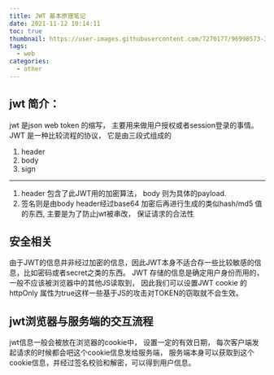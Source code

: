 ```yaml
---
title: JWT 基本原理笔记
date: 2021-11-12 10:14:11
toc: true
thumbnail: https://user-images.githubusercontent.com/7270177/96998573-3f6eb700-1566-11eb-8c16-ca031f895b69.png
tags:
  - web
categories:
  - other
---
```




## jwt 简介：

jwt 是json web token 的缩写， 主要用来做用户授权或者session登录的事情。
JWT 是一种比较流程的协议， 它是由三段式组成的

1. header
2. body
3. sign

---

1. header 包含了此JWT用的加密算法， body 则为具体的payload.
2. 签名则是由body header经过base64 加密后再进行生成的类似hash/md5 值的东西, 主要是为了防止jwt被串改， 保证请求的合法性
## 安全相关
由于JWT的信息并非经过加密的信息，因此JWT本身不适合存一些比较敏感的信息，比如密码或者secret之类的东西。
JWT 存储的信息是确定用户身份而用的， 一般不应该被浏览器中的其他JS读取到， 因此我们可以设置JWT cookie 的 httpOnly 属性为true这样一些基于JS的攻击对TOKEN的窃取就不会生效。

## jwt浏览器与服务端的交互流程
jwt信息一般会被放在浏览器的cookie中， 设置一定的有效日期， 每次客户端发起请求的时候都会吧这个cookie信息发给服务端， 服务端本身可以获取到这个cookie信息，并经过签名校验和解密，可以得到用户信息。